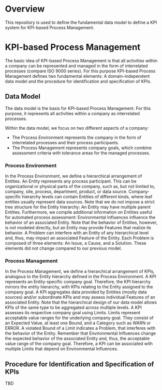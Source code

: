 # Overview
This repository is used to define the fundamental data model to define a KPI system for KPI-based Process Management.
# KPI-based Process Management
The basic idea of KPI-based Process Management is that all activities within a company can be represented and managed in the form of interrelated processes (compare ISO 9000 series). For this purpose KPI-based Process Management defines two fundamental elements: A domain-independent data model and the procedure for identification and specification of KPIs.

## Data Model
The data model is the basis for KPI-based Process Management. For this purpose, it represents all activities within a company as interrelated processes.

Within the data model, we focus on two different aspects of a company: 
* The Process Environment represents the company in the form of interrelated processes and their process participants. 
* The Process Management represents company goals, which combine assessment criteria with tolerance areas for the managed processes.

### Process Environment
In the Process Environment, we define a hierarchical arrangement of Entities. An Entity represents any process participant. This can be organizational or physical parts of the company, such as, but not limited to, company, site, process, department, product, or data source. Company-specific hierarchy levels can contain Entities of different kinds, where leaf entities usually represent data sources. Note that we do not impose a strict tree structure for the Entity hierarchy: An Entity may have multiple parent Entities. Furthermore, we compile additional information on Entities useful for automated process assessment: Environmental Influences influence the behavior of an associated Entity. Note that the behavior of Entities, however, is not modeled directly, but an Entity may provide Features that realize its behavior. A Problem can interfere with an Entity of any hierarchical level and, thus, may impact an associated Feature of the Entity. Each Problem is composed of three elements: An Issue, a Cause, and a Solution. These elements did not change compared to our previous model.
### Process Management
In the Process Management, we define a hierarchical arrangement of KPIs, analogous to the Entity hierarchy defined in the Process Environment. A KPI represents an Entity-specific company goal. Therefore, the KPI hierarchy mirrors the entity hierarchy, with KPIs relating to the Entity assigned to the company goal. A KPI aggregates data provided by Entities (mostly data sources) and/or subordinate KPIs and may assess individual Features of an associated Entity. Note that the hierarchical design of our data model allows KPIs of the same type to be aggregated across multiple levels. A KPI assesses its respective company goal using Limits. Limits represent acceptable value ranges for the underlying company goal. They consist of an Expected Value, at least one Bound, and a Category such as WARN or ERROR. A violated Bound of a Limit indicates a Problem, that interferes with the behavior of the Entity. Remember that Environmental Influences change the expected behavior of the associated Entity and, thus, the acceptable value range of the company goal. Therefore, a KPI can be associated with multiple Limits that depend on Environmental Influences.

## Procedure for Identification and Specification of KPIs
TBD
